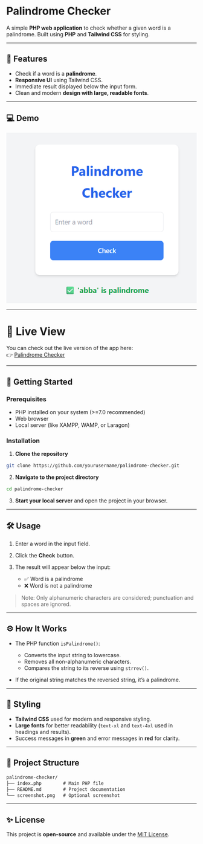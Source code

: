 # Palindrome Checker

A simple **PHP web application** to check whether a given word is a palindrome. Built using **PHP** and **Tailwind CSS** for styling.

---

## 📝 Features

* Check if a word is a **palindrome**.
* **Responsive UI** using Tailwind CSS.
* Immediate result displayed below the input form.
* Clean and modern **design with large, readable fonts**.

---

## 💻 Demo

![Palindrome Checker Screenshot](image.png)

---

# 🔗 Live View

You can check out the live version of the app here:  
👉 [Palindrome Checker](https://php-palindrome-checker.onrender.com)

---

## 🚀 Getting Started

### Prerequisites

* PHP installed on your system (>=7.0 recommended)
* Web browser
* Local server (like XAMPP, WAMP, or Laragon)

### Installation

1. **Clone the repository**

```bash
git clone https://github.com/yourusername/palindrome-checker.git
```

2. **Navigate to the project directory**

```bash
cd palindrome-checker
```

3. **Start your local server** and open the project in your browser.

---

## 🛠 Usage

1. Enter a word in the input field.

2. Click the **Check** button.

3. The result will appear below the input:

   * ✅ Word is a palindrome
   * ❌ Word is not a palindrome

> Note: Only alphanumeric characters are considered; punctuation and spaces are ignored.

---

## ⚙️ How It Works

* The PHP function `isPalindrome()`:

  * Converts the input string to lowercase.
  * Removes all non-alphanumeric characters.
  * Compares the string to its reverse using `strrev()`.

* If the original string matches the reversed string, it’s a palindrome.

---

## 🎨 Styling

* **Tailwind CSS** used for modern and responsive styling.
* **Large fonts** for better readability (`text-xl` and `text-4xl` used in headings and results).
* Success messages in **green** and error messages in **red** for clarity.

---

## 📂 Project Structure

```
palindrome-checker/
├── index.php        # Main PHP file
├── README.md        # Project documentation
└── screenshot.png   # Optional screenshot
```

---

## ✨ License

This project is **open-source** and available under the [MIT License](LICENSE).

